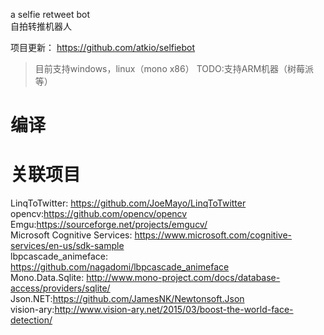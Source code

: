 a selfie retweet bot<br>
自拍转推机器人

项目更新：
https://github.com/atkio/selfiebot

>目前支持windows，linux（mono x86）
>TODO:支持ARM机器（树莓派等）



编译
===




关联项目
===
LinqToTwitter: https://github.com/JoeMayo/LinqToTwitter<br>
opencv:https://github.com/opencv/opencv<br>
Emgu:https://sourceforge.net/projects/emgucv/<br>
Microsoft Cognitive Services: https://www.microsoft.com/cognitive-services/en-us/sdk-sample<br>
lbpcascade_animeface: https://github.com/nagadomi/lbpcascade_animeface<br>
Mono.Data.Sqlite: http://www.mono-project.com/docs/database-access/providers/sqlite/<br>
Json.NET:https://github.com/JamesNK/Newtonsoft.Json<br>
vision-ary:http://www.vision-ary.net/2015/03/boost-the-world-face-detection/
